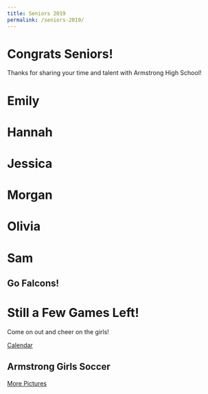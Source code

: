 ```yaml
---
title: Seniors 2019
permalink: /seniors-2019/
---
```

Congrats Seniors!
=================

Thanks for sharing your time and talent with Armstrong High School!

Emily
=====

Hannah
======

Jessica
=======

Morgan
======

Olivia
======

Sam
===

Go Falcons!
-----------

Still a Few Games Left!
=======================

Come on out and cheer on the girls!

[Calendar](calendar.html)

Armstrong Girls Soccer
----------------------

[More Pictures](pictures.html)